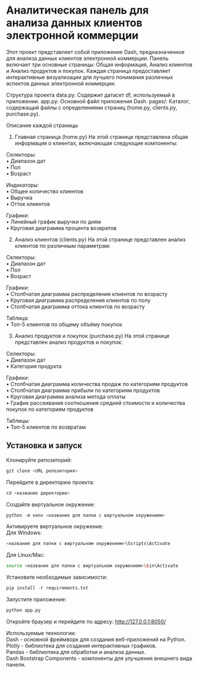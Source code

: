 # Аналитическая панель для анализа данных клиентов электронной коммерции
Этот проект представляет собой приложение Dash, предназначенное для анализа данных клиентов электронной коммерции. Панель включает три основные страницы: Общая информация, Анализ клиентов и Анализ продуктов и покупок. Каждая страница предоставляет интерактивные визуализации для лучшего понимания различных аспектов данных электронной коммерции.

Структура проекта
data.py: Содержит датасет df, используемый в приложении.
app.py: Основной файл приложения Dash.
pages/: Каталог, содержащий файлы с определениями страниц (home.py, clients.py, purchase.py).

Описание каждой страницы

1. Главная страница (home.py)
На этой странице представлена общая информация о клиентах, включающая следующие компоненты:

  Селекторы: <br />
  &#8226; Диапазон дат <br />
  &#8226; Пол <br />
  &#8226; Возраст

Индикаторы: <br />
&#8226; Общее количество клиентов <br />
&#8226; Выручка <br />
&#8226; Отток клиентов

Графики: <br />
&#8226; Линейный график выручки по дням <br />
&#8226; Круговая диаграмма процента возвратов

2. Анализ клиентов (clients.py)
На этой странице представлен анализ клиентов по различным параметрам:

Селекторы: <br />
&#8226; Диапазон дат <br />
&#8226; Пол <br />
&#8226; Возраст

Графики: <br />
&#8226; Столбчатая диаграмма распределения клиентов по возрасту <br />
&#8226; Круговая диаграмма распределения клиентов по полу <br />
&#8226; Столбчатая диаграмма оттока клиентов по возрасту <br />

Таблица: <br />
&#8226; Топ-5 клиентов по общему объёму покупок

3. Анализ продуктов и покупок (purchase.py)
На этой странице представлен анализ продуктов и покупок:

Селекторы: <br />
&#8226; Диапазон дат <br />
&#8226; Категория продукта

Графики: <br />
&#8226; Столбчатая диаграмма количества продаж по категориям продуктов <br />
&#8226; Столбчатая диаграмма прибыли по категориям продуктов <br />
&#8226; Круговая диаграмма анализа метода оплаты <br />
&#8226; График рассеивания соотношения средней стоимости и количества покупок по категориям продуктов

Таблицы: <br />
&#8226; Топ-5 клиентов по возвратам

## Установка и запуск
Клонируйте репозиторий:
```python
git clone <URL репозитория>
```

Перейдите в директорию проекта:
```python
cd <название директории>
```
Создайте виртуальное окружение:
```python
python -m venv <название для папки с виртуальном окружением>
```

Активируете виртуальное окружение: <br />
Для Windows:
```python
<название для папки с виртуальном окружением>\Scripts\Activate
```
Для Linux/Mac:
```bash
source <название для папки с виртуальном окружением>\bin\Activate
```

Установите необходимые зависимости:
```python
pip install -r requirements.txt
```

Запустите приложение:
```python
python app.py
```

Откройте браузер и перейдите по адресу:
http://127.0.0.1:8050/

Используемые технологии: <br />
Dash - основной фреймворк для создания веб-приложений на Python. <br />
Plotly - библиотека для создания интерактивных графиков. <br />
Pandas - библиотека для обработки и анализа данных. <br />
Dash Bootstrap Components - компоненты для улучшения внешнего вида панели. 
